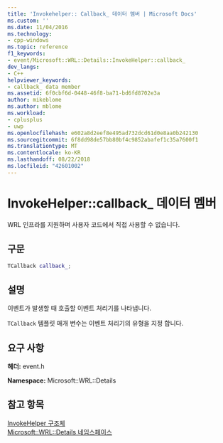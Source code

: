 ```yaml
---
title: 'Invokehelper:: Callback_ 데이터 멤버 | Microsoft Docs'
ms.custom: ''
ms.date: 11/04/2016
ms.technology:
- cpp-windows
ms.topic: reference
f1_keywords:
- event/Microsoft::WRL::Details::InvokeHelper::callback_
dev_langs:
- C++
helpviewer_keywords:
- callback_ data member
ms.assetid: 6f0cbf6d-0448-46f8-ba71-bd6fd8702e3a
author: mikeblome
ms.author: mblome
ms.workload:
- cplusplus
- uwp
ms.openlocfilehash: e602a8d2eef8e495ad732dcd61d0e8aa0b242130
ms.sourcegitcommit: 6f8dd98de57bb80bf4c9852abafef1c35a7600f1
ms.translationtype: MT
ms.contentlocale: ko-KR
ms.lasthandoff: 08/22/2018
ms.locfileid: "42601002"
---
```

# <a name="invokehelpercallback-data-member"></a>InvokeHelper::callback_ 데이터 멤버

WRL 인프라를 지원하며 사용자 코드에서 직접 사용할 수 없습니다.

## <a name="syntax"></a>구문

```cpp
TCallback callback_;
```

## <a name="remarks"></a>설명

이벤트가 발생할 때 호출할 이벤트 처리기를 나타냅니다.

`TCallback` 템플릿 매개 변수는 이벤트 처리기의 유형을 지정 합니다.

## <a name="requirements"></a>요구 사항

**헤더:** event.h

**Namespace:** Microsoft::WRL::Details

## <a name="see-also"></a>참고 항목

[InvokeHelper 구조체](../windows/invokehelper-structure.md)  
[Microsoft::WRL::Details 네임스페이스](../windows/microsoft-wrl-details-namespace.md)